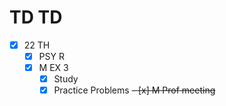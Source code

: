 # TD TD 

- [x] 22 TH 
  - [x] PSY R 
  - [x] M EX 3
    - [x] Study
	- [x] Practice Problems
    ~~- [x] M Prof meeting~~
